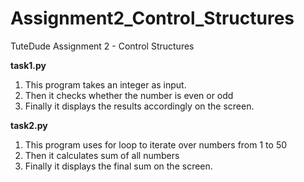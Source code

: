 # Assignment2_Control_Structures
TuteDude Assignment 2 - Control Structures

**task1.py**
1. This program takes an integer as input. 
2. Then it checks whether the number is even or odd
3. Finally it displays the results accordingly on the screen.


**task2.py**
1. This program uses for loop to iterate over numbers from 1 to 50
2. Then it calculates sum of all numbers
3. Finally it displays the final sum on the screen.
